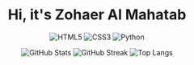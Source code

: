 <div align="center">
  
  # Hi, it's Zohaer Al Mahatab
  
  ![HTML5](https://img.shields.io/badge/-HTML5-E34F26?logo=html5&logoColor=white)
  ![CSS3](https://img.shields.io/badge/-CSS3-1572B6?logo=css3&logoColor=white)
  ![Python](https://img.shields.io/badge/-Python-3776AB?logo=python&logoColor=white)

 

  ![GitHub Stats](https://github-readme-stats.vercel.app/api?username=priom-mahatab&show_icons=true&theme=tokyonight)
  ![GitHub Streak](https://github-readme-streak-stats.herokuapp.com/?user=priom-mahatab&theme=tokyonight)
  ![Top Langs](https://github-readme-stats.vercel.app/api/top-langs/?username=priom-mahatab&layout=compact&theme=tokyonight)

</div>
